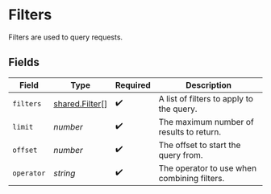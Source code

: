 # Filters

Filters are used to query requests.


## Fields

| Field                                            | Type                                             | Required                                         | Description                                      |
| ------------------------------------------------ | ------------------------------------------------ | ------------------------------------------------ | ------------------------------------------------ |
| `filters`                                        | [shared.Filter](../../models/shared/filter.md)[] | :heavy_check_mark:                               | A list of filters to apply to the query.         |
| `limit`                                          | *number*                                         | :heavy_check_mark:                               | The maximum number of results to return.         |
| `offset`                                         | *number*                                         | :heavy_check_mark:                               | The offset to start the query from.              |
| `operator`                                       | *string*                                         | :heavy_check_mark:                               | The operator to use when combining filters.      |